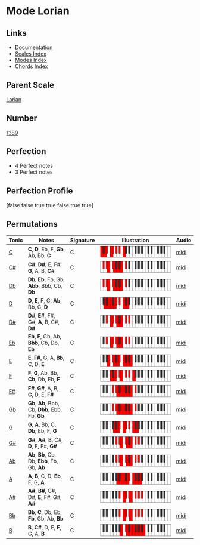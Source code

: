 # Mode Lorian

## Links

- [Documentation](index.md)
- [Scales Index](Scales.md)
- [Modes Index](Modes.md)
- [Chords Index](Chords.md)

## Parent Scale

[Larian](ScaleLarian.md)

## Number

[1389](https://ianring.com/musictheory/scales/1389)

## Perfection

- 4 Perfect notes
- 3 Perfect notes

## Perfection Profile

[false false true true false true true]

## Permutations

| Tonic | Notes | Signature | Illustration | Audio |
|-------|-------|-----------|--------------|-------|
| [C](ModeCNaturalLorian.md) | **C**, **D**, Eb, F, **Gb**, Ab, Bb, **C** | C | ![CNaturalLorian](ModeCNaturalLorian.png) | [midi](https://github.com/edipermadi/music/blob/main/docs/ModeCNaturalLorian.mid?raw=true) |
| [C#](ModeCSharpLorian.md) | **C#**, **D#**, E, F#, **G**, A, B, **C#** | C | ![CSharpLorian](ModeCSharpLorian.png) | [midi](https://github.com/edipermadi/music/blob/main/docs/ModeCSharpLorian.mid?raw=true) |
| [Db](ModeDFlatLorian.md) | **Db**, **Eb**, Fb, Gb, **Abb**, Bbb, Cb, **Db** | C | ![DFlatLorian](ModeDFlatLorian.png) | [midi](https://github.com/edipermadi/music/blob/main/docs/ModeDFlatLorian.mid?raw=true) |
| [D](ModeDNaturalLorian.md) | **D**, **E**, F, G, **Ab**, Bb, C, **D** | C | ![DNaturalLorian](ModeDNaturalLorian.png) | [midi](https://github.com/edipermadi/music/blob/main/docs/ModeDNaturalLorian.mid?raw=true) |
| [D#](ModeDSharpLorian.md) | **D#**, **E#**, F#, G#, **A**, B, C#, **D#** | C | ![DSharpLorian](ModeDSharpLorian.png) | [midi](https://github.com/edipermadi/music/blob/main/docs/ModeDSharpLorian.mid?raw=true) |
| [Eb](ModeEFlatLorian.md) | **Eb**, **F**, Gb, Ab, **Bbb**, Cb, Db, **Eb** | C | ![EFlatLorian](ModeEFlatLorian.png) | [midi](https://github.com/edipermadi/music/blob/main/docs/ModeEFlatLorian.mid?raw=true) |
| [E](ModeENaturalLorian.md) | **E**, **F#**, G, A, **Bb**, C, D, **E** | C | ![ENaturalLorian](ModeENaturalLorian.png) | [midi](https://github.com/edipermadi/music/blob/main/docs/ModeENaturalLorian.mid?raw=true) |
| [F](ModeFNaturalLorian.md) | **F**, **G**, Ab, Bb, **Cb**, Db, Eb, **F** | C | ![FNaturalLorian](ModeFNaturalLorian.png) | [midi](https://github.com/edipermadi/music/blob/main/docs/ModeFNaturalLorian.mid?raw=true) |
| [F#](ModeFSharpLorian.md) | **F#**, **G#**, A, B, **C**, D, E, **F#** | C | ![FSharpLorian](ModeFSharpLorian.png) | [midi](https://github.com/edipermadi/music/blob/main/docs/ModeFSharpLorian.mid?raw=true) |
| [Gb](ModeGFlatLorian.md) | **Gb**, **Ab**, Bbb, Cb, **Dbb**, Ebb, Fb, **Gb** | C | ![GFlatLorian](ModeGFlatLorian.png) | [midi](https://github.com/edipermadi/music/blob/main/docs/ModeGFlatLorian.mid?raw=true) |
| [G](ModeGNaturalLorian.md) | **G**, **A**, Bb, C, **Db**, Eb, F, **G** | C | ![GNaturalLorian](ModeGNaturalLorian.png) | [midi](https://github.com/edipermadi/music/blob/main/docs/ModeGNaturalLorian.mid?raw=true) |
| [G#](ModeGSharpLorian.md) | **G#**, **A#**, B, C#, **D**, E, F#, **G#** | C | ![GSharpLorian](ModeGSharpLorian.png) | [midi](https://github.com/edipermadi/music/blob/main/docs/ModeGSharpLorian.mid?raw=true) |
| [Ab](ModeAFlatLorian.md) | **Ab**, **Bb**, Cb, Db, **Ebb**, Fb, Gb, **Ab** | C | ![AFlatLorian](ModeAFlatLorian.png) | [midi](https://github.com/edipermadi/music/blob/main/docs/ModeAFlatLorian.mid?raw=true) |
| [A](ModeANaturalLorian.md) | **A**, **B**, C, D, **Eb**, F, G, **A** | C | ![ANaturalLorian](ModeANaturalLorian.png) | [midi](https://github.com/edipermadi/music/blob/main/docs/ModeANaturalLorian.mid?raw=true) |
| [A#](ModeASharpLorian.md) | **A#**, **B#**, C#, D#, **E**, F#, G#, **A#** | C | ![ASharpLorian](ModeASharpLorian.png) | [midi](https://github.com/edipermadi/music/blob/main/docs/ModeASharpLorian.mid?raw=true) |
| [Bb](ModeBFlatLorian.md) | **Bb**, **C**, Db, Eb, **Fb**, Gb, Ab, **Bb** | C | ![BFlatLorian](ModeBFlatLorian.png) | [midi](https://github.com/edipermadi/music/blob/main/docs/ModeBFlatLorian.mid?raw=true) |
| [B](ModeBNaturalLorian.md) | **B**, **C#**, D, E, **F**, G, A, **B** | C | ![BNaturalLorian](ModeBNaturalLorian.png) | [midi](https://github.com/edipermadi/music/blob/main/docs/ModeBNaturalLorian.mid?raw=true) |
